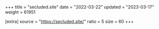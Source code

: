 +++
title = "secluded.site"
date = "2022-03-22"
updated = "2023-03-17"
weight = 61951

[extra]
source = "https://secluded.site/"
ratio = 5
size = 60
+++
